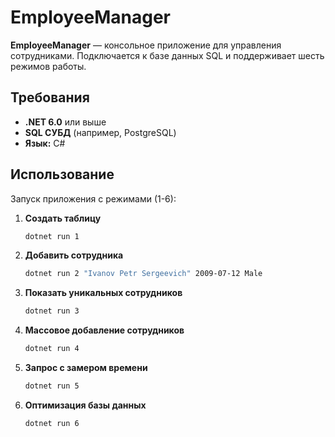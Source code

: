 # EmployeeManager

**EmployeeManager** — консольное приложение для управления сотрудниками. Подключается к базе данных SQL и поддерживает шесть режимов работы.

## Требования

- **.NET 6.0** или выше
- **SQL СУБД** (например, PostgreSQL)
- **Язык:** C#

## Использование

Запуск приложения с режимами (1-6):

1. **Создать таблицу**

   ```bash
   dotnet run 1
   ```

2. **Добавить сотрудника**

   ```bash
   dotnet run 2 "Ivanov Petr Sergeevich" 2009-07-12 Male
   ```

3. **Показать уникальных сотрудников**

   ```bash
   dotnet run 3
   ```

4. **Массовое добавление сотрудников**

   ```bash
   dotnet run 4
   ```

5. **Запрос с замером времени**

   ```bash
   dotnet run 5
   ```

6. **Оптимизация базы данных**

   ```bash
   dotnet run 6
   ```
